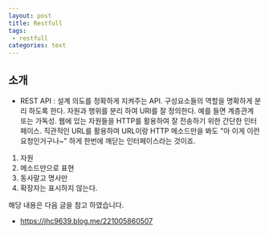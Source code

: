 ```yaml
---
layout: post
title: Restfull 
tags:
 - restfull
categories: text
---
```


## 소개


* REST API
: 설계 의도를 정확하게 지켜주는 API. 구성요소들의 역할을 명확하게 분리 하도록 한다. 자원과 행위를 분리 하여 URI를 잘 정의한다. 예를 들면 계층관계 또는 가독성. 웹에 있는 자원들을 HTTP를  활용하여 잘 전송하기 위한  간단한 인터페이스. 직관적인 URL를 활용하여 URL이랑 HTTP 메소드만을 봐도 "아 이게 이런 요청인거구나~" 하게 한번에 깨닫는 인터페이스라는 것이죠. 
1. 자원
2. 메소드만으로 표현
3. 동사말고 명사만
4. 확장자는 표시하지 않는다.  


해당 내용은 다음 글을 참고 하였습니다.
- https://jhc9639.blog.me/221005860507

